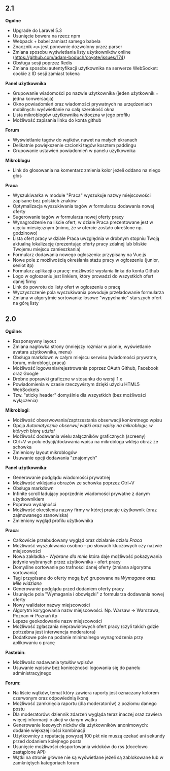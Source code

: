 ## 2.1

**Ogólne**
- Upgrade do Laravel 5.3
- Usunięcie bowera na rzecz npm
- Webpack + babel zamiast samego babela
- Znacznik `<u>` jest ponownie dozwolony przez parser 
- Zmiana sposobu wyświetlania listy użytkowników online (https://github.com/adam-boduch/coyote/issues/174)
- Obsługa sesji poprzez Redis
- Zmiana sposobu autentyfikacji użytkownika na serwerze WebSocket: cookie z ID sesji zamiast tokena

**Panel użytkownika**
- Grupowanie wiadomości po nazwie użytkownika (jeden użytkownik = jedna konwersacja)
- Okno powiadomień oraz wiadomości prywatnych na urzędzeniach mobilnych: wyświetlanie na całą szerokość okna
- Lista mikroblogów użytkownika widoczna w jego profilu
- Możliwość zapisania linku do konta github

**Forum**
- Wyświetlanie tagów do wątków, nawet na małych ekranach
- Delikatnie powiększenie czcionki tagów kosztem paddingu
- Grupowanie ustawień powiadomień w panelu użytkownika

**Mikroblogu**

- Link do głosowania na komentarz zmienia kolor jeżeli oddano na niego głos

**Praca**
- Wyszukiwarka w module "Praca" wyszukuje nazwy miejscowości zapisane bez polskich znaków
- Optymalizacja wyszukiwania tagów w formularzu dodawania nowej oferty
- Sugerowanie tagów w formularza nowej oferty pracy
- Wynagrodzenie na liście ofert, w dziale Praca prezentowane jest w ujęciu miesięcznym (mimo, że w ofercie zostało określone np. godzinowo)
- Lista ofert pracy w dziale Praca uwzględnia w drobnym stopniu Twoją aktualną lokalizację (prezentując oferty pracy zdalnej lub bliskie Twojemu miejscu zamieszkania)
- Formularz dodawania nowego ogłoszenia: przypisany na Vue.js
- Nowe pole z możliwością określania stażu pracy w ogłoszeniu (junior, seniot itp)
- Formularz aplikacji o pracę: możliwość wysłania linka do konta Github
- Logo w ogłoszeniu jest linkiem, który prowadzi do wszystkich ofert danej firmy
- Link do powrotu do listy ofert w ogłoszeniu o pracę
- Wyczyszczenie pola wyszukiwania powoduje przeładowanie formularza
- Zmiana w algorytmie sortowania: losowe "wypychanie" starszych ofert na górę listy

## 2.0

**Ogólne**:
- Responsywny layout
- Zmiana nagłówka strony (mniejszy rozmiar w pionie, wyświetlanie avatara użytkownika, menu)
- Obsługa markdown w całym miejscu serwisu (wiadomości prywatne, forum, mikroblogi, praca)
- Możliwość logowania/rejestrowania poprzez OAuth Github, Facebook oraz Google
- Drobne poprawki graficzne w stosunku do wersji 1.x
- Powiadomienia w czasie rzeczywistym dzięki użyciu HTML5 WebSockets
- Tzw. "sticky header" domyślnie dla wszystkich (bez możliwości wyłączenia)

**Mikroblogi**:
- Możliwość obserwowania/zaptrzestania obserwacji konkretnego wpisu
- Opcja *Automatycznie obserwuj wątki oraz wpisy na mikroblogu, w których biorę udział*
- Możliwość dodawania wielu załączników graficznych (screeny)
- Ctrl+V w polu edycji/dodawania wpisu na mikrobloga wkleja obraz ze schowka
- Zmieniony layout mikroblogów
- Usuwanie opcji dodawania "znajomych"

**Panel użytkownika**:
- Generowanie podglądu wiadomości prywatnej
- Możliwość wklejania obrazów ze schowka poprzez Ctrl+V
- Obsługa markdown
- Infinite scroll ładujący poprzednie wiadomości prywatne z danym użytkownikiem
- Poprawa wydajności
- Możliwość określenia nazwy firmy w której pracuje użytkownik (oraz zajmowanego stanowiska)
- Zmieniony wygląd profilu użytkownika

**Praca**:
- Całkowicie przebudowany wygląd oraz działanie działu *Praca*
- Możliwość wyszukiwania osobno - po słowach kluczowych czy nazwie miejscowości
- Nowa zakładka - *Wybrane dla mnie* która daje możliwość pokazywania jedynie wybranych przez użytkownika - ofert pracy
- Domyślne sortowanie po trafności danej oferty (zmiana algorytmu sortowania)
- Tagi przypisane do oferty mogą być grupowane na *Wymagane* oraz *Mile widziane*
- Generowanie podglądu przed dodaniem oferty pracy
- Usunięcie pola "Wymagania i obowiązki" z formularza dodawania nowej oferty
- Nowy walidator nazwy miejscowości
- Algorytm korygowania nazw miejscowości. Np. Warsaw => Warszawa, Poznan => Poznań itp
- Lepsze geokodowanie nazw miejscowości
- Możliwość zgłaszania nieprawidłowych ofert pracy (czyli takich gdzie potrzebna jest interwencja moderatora)
- Dodatkowe pole na podanie minimalnego wynagrodzenia przy aplikowaniu o pracę

**Pastebin**:
- Możliwośc nadawania tytułów wpisów
- Usuwanie wpisów bez konieczności logowania się do panelu administracyjnego

**Forum**:
- Na liście wątków, temat który zawiera raporty jest oznaczany kolorem czerwonym oraz odpowiednią ikoną
- Możliwość zamknięcia raportu (dla moderatorów) z poziomu danego postu
- Dla moderatorów: dziennik zdarzeń wygląda teraz inaczej oraz zawiera więcej informacji o akcji w danym wątku
- Generowanie losowych nicków dla użytkowników anonimowych: dodanie większej ilości kombinacji
- Użytkownicy z reputacją powyzej 100 pkt nie muszą czekać ani sekundy przed dodaniem kolejnego posta
- Usunięcie możliwości eksportowania widoków do rss (docelowo zastąpione API)
- Wątki na stronie główne nie są wyświetlane jeżeli są zablokowane lub w zamkniętych kategoriach forum
